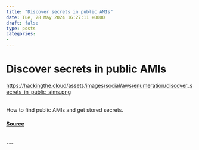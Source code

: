```yaml
---
title: "Discover secrets in public AMIs"
date: Tue, 28 May 2024 16:27:11 +0000
draft: false
type: posts
categories: 
- 
---
```

# Discover secrets in public AMIs
https://hackingthe.cloud/assets/images/social/aws/enumeration/discover_secrets_in_public_aims.png
<br/>

<br/>
How to find public AMIs and get stored secrets.

#### [Source](https://hackingthe.cloud/aws/enumeration/discover_secrets_in_public_aims/)

<br/>
---
